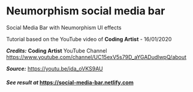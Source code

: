 # Neumorphism social media bar

Social Media Bar with Neumorphism UI effects

Tutorial based on the YouTube video of **Coding Artist** - 16/01/2020

**_Credits:_** **Coding Artist** YouTube Channel 
	 https://www.youtube.com/channel/UC15exV5s79D_aYGADudlwpQ/about

**_Source:_** https://youtu.be/ida_oVKS9AU

#### **_See result at_** https://social-media-bar.netlify.com
